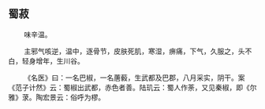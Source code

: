 ## 蜀菽
<p>&emsp;&emsp;
味辛温。
</p>
<p>&emsp;&emsp;
主邪气咳逆，温中，逐骨节，皮肤死肌，寒湿，痹痛，下气，久服之，头不白，轻身增年，生川谷。
</p>
<p>&emsp;&emsp;
《名医》曰：一名巴椒，一名蓎藙，生武都及巴郡，八月采实，阴干。案《范子计然》云：蜀椒出武都，赤色者善。陆玑云：蜀人作荼，又见秦椒，即《尔雅》莍。陶宏景云：俗呼为樛。
</p>
